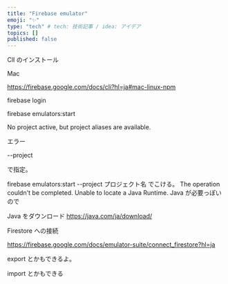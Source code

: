 ```yaml
---
title: "Firebase emulator"
emoji: "✨"
type: "tech" # tech: 技術記事 / idea: アイデア
topics: []
published: false
---
```


ClI のインストール

Mac

https://firebase.google.com/docs/cli?hl=ja#mac-linux-npm

firebase login

firebase emulators:start

No project active, but project aliases are available.

エラー

--project

で指定。

firebase emulators:start --project プロジェクト名
でこける。
The operation couldn't be completed. Unable to locate a Java Runtime.
Java が必要っぽいので

Java をダウンロード
https://java.com/ja/download/

Firestore への接続

https://firebase.google.com/docs/emulator-suite/connect_firestore?hl=ja

export とかもできるよ。

import とかもできる
